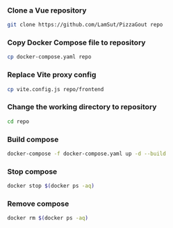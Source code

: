 ### Clone a Vue repository
```bash
git clone https://github.com/LamSut/PizzaGout repo
```
### Copy Docker Compose file to repository
```bash
cp docker-compose.yaml repo
```
### Replace Vite proxy config
```bash
cp vite.config.js repo/frontend
```
### Change the working directory to repository
```bash
cd repo
```
### Build compose
```bash
docker-compose -f docker-compose.yaml up -d --build
```
### Stop compose
```bash
docker stop $(docker ps -aq)
```
### Remove compose
```bash
docker rm $(docker ps -aq)
```
